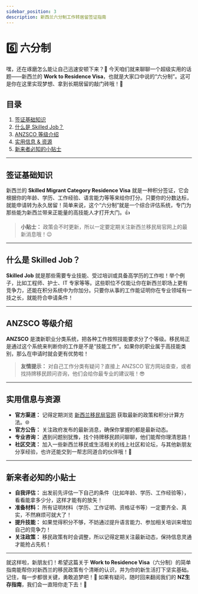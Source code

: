 ```yaml
---
sidebar_position: 3
description: 新西兰六分制工作转居留签证指南
---
```


# 6️⃣ 六分制

嘿，还在琢磨怎么能让自己迅速安顿下来？🤔 今天咱们就来聊聊一个超级实用的话题——新西兰的 **Work to Residence Visa**，也就是大家口中说的“六分制”。这可是你在这里实现梦想、拿到长期居留的敲门砖哦！🚀

## 目录

1. [签证基础知识](#签证基础知识)
2. [什么是 Skilled Job？](#什么是-skilled-job)
3. [ANZSCO 等级介绍](#anzsco-等级介绍)
4. [实用信息 & 资源](#实用信息与资源)
5. [新来者必知的小贴士](#新来者必知的小贴士)

---

## 签证基础知识

新西兰的 **Skilled Migrant Category Residence Visa** 就是一种积分签证，它会根据你的年龄、学历、工作经验、语言能力等等来给你打分。只要你的分数达标，就能申请转为永久居留！简单来说，这个“六分制”就是一个综合评估系统，专门为那些能为新西兰带来正能量的高技能人才打开大门。👍

> **小贴士：** 政策会不时更新，所以一定要定期关注新西兰移民局官网上的最新消息哦！😉

---

## 什么是 Skilled Job？

**Skilled Job** 就是那些需要专业技能、受过培训或具备高学历的工作啦！举个例子，比如工程师、护士、IT 专家等等。这些职位不仅能让你在新西兰职场上更有竞争力，还能在积分系统中为你加分。只要你从事的工作能证明你在专业领域有一技之长，就能符合申请条件！

---

## ANZSCO 等级介绍

**ANZSCO** 是澳新职业分类系统，把各种工作按照技能要求分了个等级。移民局正是通过这个系统来判断你的工作是不是“技能工作”。如果你的职业属于高技能类别，那么在申请时就会更有优势啦！

> **友情提示：** 对自己工作分类有疑问？直接上 ANZSCO 官方网站查查，或者找持牌移民顾问咨询，他们会给你最专业的建议哦！😎

---

## 实用信息与资源

- **官方渠道：** 记得定期浏览 [新西兰移民局官网](https://www.immigration.govt.nz) 获取最新的政策和积分计算方法。🌐
- **官方公告：** 关注政府发布的最新消息，确保你掌握的都是最新动态。
- **专业咨询：** 遇到问题别犹豫，找个持牌移民顾问聊聊，他们能帮你理清思路！
- **社区交流：** 加入一些新西兰移民或生活相关的线上社区和论坛，与其他新朋友分享经验，也许还能交到一帮志同道合的伙伴哦！🤗

---

## 新来者必知的小贴士

- **自我评估：** 出发前先评估一下自己的条件（比如年龄、学历、工作经验等），看看能拿多少分，这样才能有的放矢！
- **准备材料：** 所有证明材料（学历、工作证明、资格证书等）一定要齐全、真实，不然麻烦可就大了！
- **提升技能：** 如果觉得积分不够，不妨通过提升语言能力、参加相关培训来增加自己的竞争力！
- **关注政策：** 移民政策有时会调整，所以记得定期关注最新动态，保持信息灵通才能抢占先机！

---

就这样啦，新朋友们！希望这篇关于 **Work to Residence Visa**（六分制）的简单指南能帮你对新西兰的移民政策有个清晰的认识，并为你的新生活打下坚实基础。记住，每一步都很关键，勇敢追梦吧！🌟 如果有疑问，随时回来翻阅我们的 **NZ生存指南**，我们会一直陪你走下去！💪